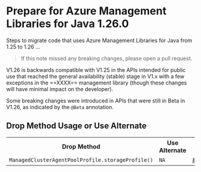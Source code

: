 # Prepare for Azure Management Libraries for Java 1.26.0 #

Steps to migrate code that uses Azure Management Libraries for Java from 1.25 to 1.26 ...

> If this note missed any breaking changes, please open a pull request.

V1.26 is backwards compatible with V1.25 in the APIs intended for public use that reached the general availability (stable) stage in V1.x with a few exceptions in the ==XXXX== management library (though these changes will have minimal impact on the developer).

Some breaking changes were introduced in APIs that were still in Beta in V1.26, as indicated by the <code>@Beta</code> annotation.

## Drop Method Usage or Use Alternate

<table>
  <tr>
    <th>Drop Method</th>
    <th>Use Alternate</th>
    <th>Ref</th>
  </tr>
  <tr>
    <td><code>ManagedClusterAgentPoolProfile.storageProfile()</code></td>
    <td><code>NA</code></td>
    <td><a href="https://github.com/Azure/azure-libraries-for-java/pull/824">#824</a></td>
  </tr>
</table>
